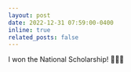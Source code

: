 ```yaml
---
layout: post
date: 2022-12-31 07:59:00-0400
inline: true
related_posts: false
---
```


I won the National Scholarship! :tada::tada::tada:
